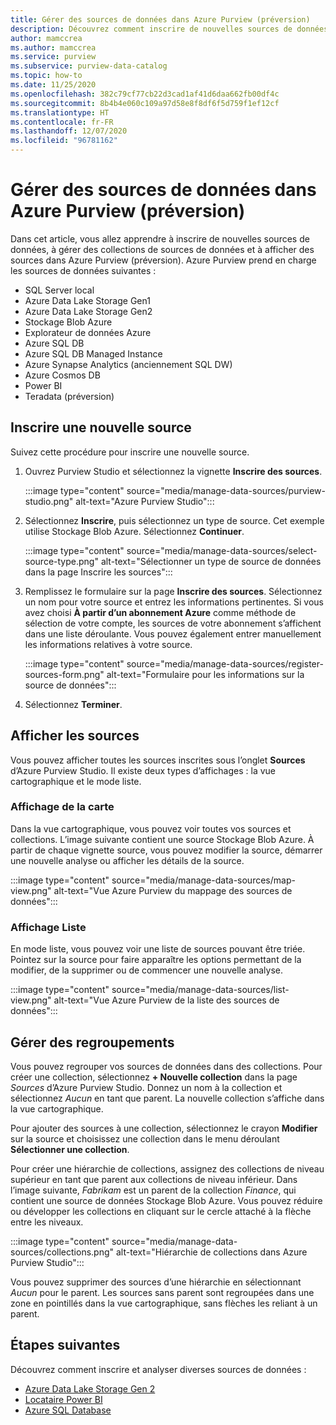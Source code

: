 ```yaml
---
title: Gérer des sources de données dans Azure Purview (préversion)
description: Découvrez comment inscrire de nouvelles sources de données, gérer des collections de sources de données et afficher des sources dans Azure Purview (préversion).
author: mamccrea
ms.author: mamccrea
ms.service: purview
ms.subservice: purview-data-catalog
ms.topic: how-to
ms.date: 11/25/2020
ms.openlocfilehash: 382c79cf77cb22d3cad1af41d6daa662fb00df4c
ms.sourcegitcommit: 8b4b4e060c109a97d58e8f8df6f5d759f1ef12cf
ms.translationtype: HT
ms.contentlocale: fr-FR
ms.lasthandoff: 12/07/2020
ms.locfileid: "96781162"
---
```

# <a name="manage-data-sources-in-azure-purview-preview"></a>Gérer des sources de données dans Azure Purview (préversion)

Dans cet article, vous allez apprendre à inscrire de nouvelles sources de données, à gérer des collections de sources de données et à afficher des sources dans Azure Purview (préversion). Azure Purview prend en charge les sources de données suivantes :

* SQL Server local
* Azure Data Lake Storage Gen1 
* Azure Data Lake Storage Gen2
* Stockage Blob Azure
* Explorateur de données Azure
* Azure SQL DB
* Azure SQL DB Managed Instance
* Azure Synapse Analytics (anciennement SQL DW)
* Azure Cosmos DB
* Power BI
* Teradata (préversion)

## <a name="register-a-new-source"></a>Inscrire une nouvelle source

Suivez cette procédure pour inscrire une nouvelle source.

1. Ouvrez Purview Studio et sélectionnez la vignette **Inscrire des sources**.

   :::image type="content" source="media/manage-data-sources/purview-studio.png" alt-text="Azure Purview Studio":::

1. Sélectionnez **Inscrire**, puis sélectionnez un type de source. Cet exemple utilise Stockage Blob Azure. Sélectionnez **Continuer**.

   :::image type="content" source="media/manage-data-sources/select-source-type.png" alt-text="Sélectionner un type de source de données dans la page Inscrire les sources":::

1. Remplissez le formulaire sur la page **Inscrire des sources**. Sélectionnez un nom pour votre source et entrez les informations pertinentes. Si vous avez choisi **À partir d’un abonnement Azure** comme méthode de sélection de votre compte, les sources de votre abonnement s’affichent dans une liste déroulante. Vous pouvez également entrer manuellement les informations relatives à votre source.

   :::image type="content" source="media/manage-data-sources/register-sources-form.png" alt-text="Formulaire pour les informations sur la source de données":::

1. Sélectionnez **Terminer**.

## <a name="view-sources"></a>Afficher les sources

Vous pouvez afficher toutes les sources inscrites sous l’onglet **Sources** d’Azure Purview Studio. Il existe deux types d’affichages : la vue cartographique et le mode liste.

### <a name="map-view"></a>Affichage de la carte

Dans la vue cartographique, vous pouvez voir toutes vos sources et collections. L’image suivante contient une source Stockage Blob Azure. À partir de chaque vignette source, vous pouvez modifier la source, démarrer une nouvelle analyse ou afficher les détails de la source.

:::image type="content" source="media/manage-data-sources/map-view.png" alt-text="Vue Azure Purview du mappage des sources de données":::

### <a name="list-view"></a>Affichage Liste

En mode liste, vous pouvez voir une liste de sources pouvant être triée. Pointez sur la source pour faire apparaître les options permettant de la modifier, de la supprimer ou de commencer une nouvelle analyse.

:::image type="content" source="media/manage-data-sources/list-view.png" alt-text="Vue Azure Purview de la liste des sources de données":::

## <a name="manage-collections"></a>Gérer des regroupements

Vous pouvez regrouper vos sources de données dans des collections. Pour créer une collection, sélectionnez **+ Nouvelle collection** dans la page *Sources* d’Azure Purview Studio. Donnez un nom à la collection et sélectionnez *Aucun* en tant que parent. La nouvelle collection s’affiche dans la vue cartographique.

Pour ajouter des sources à une collection, sélectionnez le crayon **Modifier** sur la source et choisissez une collection dans le menu déroulant **Sélectionner une collection**.

Pour créer une hiérarchie de collections, assignez des collections de niveau supérieur en tant que parent aux collections de niveau inférieur. Dans l’image suivante, *Fabrikam* est un parent de la collection *Finance*, qui contient une source de données Stockage Blob Azure. Vous pouvez réduire ou développer les collections en cliquant sur le cercle attaché à la flèche entre les niveaux.

:::image type="content" source="media/manage-data-sources/collections.png" alt-text="Hiérarchie de collections dans Azure Purview Studio":::

Vous pouvez supprimer des sources d’une hiérarchie en sélectionnant *Aucun* pour le parent. Les sources sans parent sont regroupées dans une zone en pointillés dans la vue cartographique, sans flèches les reliant à un parent.

## <a name="next-steps"></a>Étapes suivantes

Découvrez comment inscrire et analyser diverses sources de données :

* [Azure Data Lake Storage Gen 2](register-scan-adls-gen2.md)
* [Locataire Power BI](register-scan-power-bi-tenant.md)
* [Azure SQL Database](register-scan-azure-sql-database.md)
